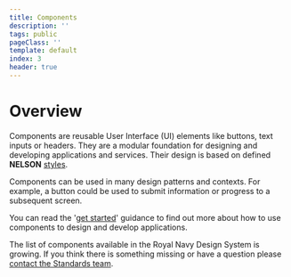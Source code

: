```yaml
---
title: Components
description: ''
tags: public
pageClass: ''
template: default
index: 3
header: true
---
```


# Overview

Components are reusable User Interface (UI) elements like buttons, text inputs or headers. They are a modular foundation for designing and developing applications and services. Their design is based on defined **NELSON** [styles](/styles).

Components can be used in many design patterns and contexts. For example, a button could be used to submit information or progress to a subsequent screen.

You can read the '[get started](/get-started)' guidance to find out more about how to use components to design and develop applications.

The list of components available in the Royal Navy Design System is growing. If you think there is something missing or have a question please [contact the Standards team](/contact).
